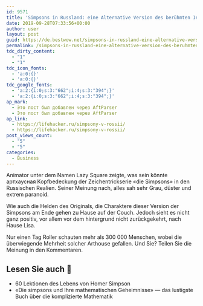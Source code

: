 ```yaml
---
id: 9571
title: 'Simpsons in Russland: eine Alternative Version des berühmten Intros'
date: 2019-09-28T07:33:56+00:00
author: user
layout: post
guid: https://de.bestwow.net/simpsons-in-russland-eine-alternative-version-des-beruhmten-intros/
permalink: /simpsons-in-russland-eine-alternative-version-des-beruhmten-intros/
tdc_dirty_content:
  - "1"
  - "1"
tdc_icon_fonts:
  - 'a:0:{}'
  - 'a:0:{}'
tdc_google_fonts:
  - 'a:2:{i:0;s:3:"662";i:4;s:3:"394";}'
  - 'a:2:{i:0;s:3:"662";i:4;s:3:"394";}'
ap_mark:
  - Это пост был добавлен через AftParser
  - Это пост был добавлен через AftParser
ap_link:
  - https://lifehacker.ru/simpsony-v-rossii/
  - https://lifehacker.ru/simpsony-v-rossii/
post_views_count:
  - "5"
  - "5"
categories:
  - Business
---
```

Animator unter dem Namen Lazy Square zeigte, was sein könnte артхаусная Kopfbedeckung der Zeichentrickserie «die Simpsons» in den Russischen Realien. Seiner Meinung nach, alles sah sehr Grau, düster und extrem paranoid.</p> 

Wie auch die Helden des Originals, die Charaktere dieser Version der Simpsons am Ende gehen zu Hause auf der Couch. Jedoch sieht es nicht ganz positiv, vor allem vor dem hintergrund nicht zurückgekehrt, nach Hause Lisa.

Nur einen Tag Roller schauten mehr als 300 000 Menschen, wobei die überwiegende Mehrheit solcher Arthouse gefallen. Und Sie? Teilen Sie die Meinung in den Kommentaren.

<div>
  <h2 class="read-also__title">
    <span>Lesen Sie auch</span> <span>🧐 </span>
  </h2>
  
  <ul class="read-also__list">
    <li>
      60 Lektionen des Lebens von Homer Simpson
    </li>
    <li>
      «Die simpsons und Ihre mathematischen Geheimnisse» — das lustigste Buch über die komplizierte Mathematik
    </li>
  </ul>
</div>